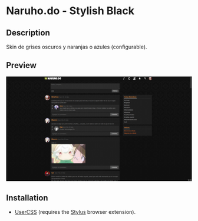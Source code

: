 # Naruho.do - Stylish Black

## Description

Skin de grises oscuros y naranjas o azules (configurable).

## Preview

![Preview](preview.png)

## Installation

- [UserCSS](./naruho.do-stylish-black.user.css) (requires the [Stylus](https://github.com/openstyles/stylus#releases) browser extension).